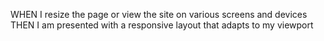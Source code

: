 <!-- GIVEN I need to sample a potential employee's previous work -->
<!-- WHEN I load their portfolio -->
<!-- THEN I am presented with the developer's name, a recent photo or avatar, and links to sections about them, their work, and how to contact them -->
<!-- WHEN I click one of the links in the navigation -->
<!-- THEN the UI scrolls to the corresponding section -->
<!-- WHEN I click on the link to the section about their work
THEN the UI scrolls to a section with titled images of the developer's applications -->
<!-- WHEN I am presented with the developer's first application
THEN that application's image should be larger in size than the others -->
<!-- WHEN I click on the images of the applications
THEN I am taken to that deployed application -->
WHEN I resize the page or view the site on various screens and devices
THEN I am presented with a responsive layout that adapts to my viewport